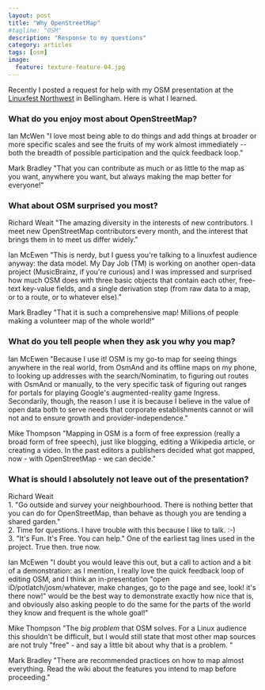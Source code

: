 ```yaml
---
layout: post
title: "Why OpenStreetMap"
#tagline: "OSM"
description: "Response to my questions"
category: articles
tags: [osm]
image:
  feature: texture-feature-04.jpg
---
```


Recently I posted a request for help with my OSM presentation at the [Linuxfest Northwest](http://linuxfestnorthwest.org/2015) in Bellingham. Here is what I learned.

### What do you enjoy most about OpenStreetMap?
Ian McWen "I love most being able to do things and add things at broader or more
specific scales and see the fruits of my work almost immediately -- both
the breadth of possible participation and the quick feedback loop."

Mark Bradley "That you can contribute as much or as little to the map as you want, anywhere you want, but always making the map better for everyone!"
  
### What about OSM surprised you most?
Richard Weait "The amazing diversity in the interests of new contributors.  I meet
new OpenStreetMap contributors every month, and the interest that
brings them in to meet us differ widely."

Ian McEwen "This is nerdy, but I guess you're talking to a linuxfest audience
anyway: the data model. My Day Job (TM) is working on another open-data
project (MusicBrainz, if you're curious) and I was impressed and
surprised how much OSM does with three basic objects that contain each
other, free-text key-value fields, and a single derivation step (from
raw data to a map, or to a route, or to whatever else)."<br>

Mark Bradley "That it is such a comprehensive map!  Millions of people making a volunteer map of the whole world!"

### What do you tell people when they ask you why you map?
Ian McEwen "Because I use it! OSM is my go-to map for seeing things anywhere in the
real world, from OsmAnd and its offline maps on my phone, to looking up
addresses with the search/Nominatim, to figuring out routes with OsmAnd
or manually, to the very specific task of figuring out ranges for
portals for playing Google's augmented-reality game Ingress.
Secondarily, though, the reason I use it is because I believe in the
value of open data both to serve needs that corporate establishments
cannot or will not and to ensure growth and provider-independence."

Mike Thompson "Mapping in OSM is a form of free expression (really a broad form of free speech), just like blogging, editing a Wikipedia article, or creating a video.  In the past editors a publishers decided what got mapped, now - with OpenStreetMap - we can decide." <br>

### What is should I absolutely not leave out of the presentation? 
Richard Weait <br>1. "Go outside and survey your neighbourhood. There is nothing better
that you can do for OpenStreetMap, than behave as though you are
tending a shared garden."
<br>2. Time for questions.  I have trouble with this because I like to talk. :-)
<br>3. "It's Fun. It's Free. You can help."  One of the earliest tag lines
used in the project.  True then. true now.

Ian McEwen "I doubt you would leave this out, but a call to action and a bit of a
demonstration: as I mention, I really love the quick feedback loop of
editing OSM, and I think an in-presentation "open
iD/potlatch/josm/whatever, make changes, go to the page and see, look!
it's there now!" would be the best way to demonstrate exactly how nice
that is, and obviously also asking people to do the same for the parts
of the world they know and frequent is the whole goal!"

Mike Thompson  "The *big problem* that OSM solves. For a Linux audience this shouldn't be difficult, but I would still state that most other map sources are not truly "free" - and say a little bit about why that is a problem.  "

Mark Bradley "There are recommended practices on how to map almost everything.  Read the wiki about the features you intend to map before proceeding."
